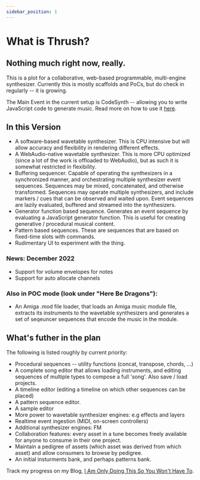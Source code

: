 ```yaml
---
sidebar_position: 1
---
```


# What is Thrush?

## Nothing much right now, really.

This is a plot for a collaborative, web-based programmable, multi-engine synthesizer. Currently this is mostly scaffolds and PoCs, but do check in regularly -- it is growing.

The Main Event in the current setup is CodeSynth -- allowing you to write JavaScript code to generate music. Read more on how to use it [here](sequence-generators/CodeSynth).

## In this Version

- A software-based wavetable synthesizer.  This is CPU intensive but will allow accuracy and flexibility in rendering different effects.  
- A WebAudio-native wavetable synthesizer. This is more CPU optimized (since a lot of the work is offloaded to WebAudio), but as such it is somewhat restricted in flexibility. 
- Buffering sequencer. Capable of operating the synthesizers in a synchronized manner, and orchestrating multiple synthesizer event sequences. Sequences may be mixed, concatenated, and otherwise transformed. Sequences may operate multiple synthesizers, and include markers / cues that can be observed and waited upon. Event sequences are lazily evaluated, buffered and streamed into the synthesizers.
- Generator function based sequence. Generates an event sequence by evaluating a JavaScript generator function.  This is useful for creating generative / procedural musical content.
- Pattern based sequences. These are sequences that are based on fixed-time slots with commands.
- Rudimentary UI to experiment with the thing.

### News: December 2022
- Support for volume envelopes for notes
- Support for auto allocate channels

### Also in POC mode (look under "Here Be Dragons"):
- An Amiga .mod file loader, that loads an Amiga music module file, extracts its instruments to the wavetable synthesizers and generates a set of seqeuncer sequences that encode the music in the module.
      
## What's futher in the plan

The following is listed roughly by current priority:
    
- Procedural sequences -- utility functions (concat, transpose, chords, ...)
- A complete song editor that allows loading instruments, and editing sequences of multiple types to compose a full 'song'. Also save / load projects.
- A timeline editor (editing a timeline on which other sequences can be placed)
- A pattern sequence editor.
- A sample editor
- More power to wavetable synthesizer engines: e.g effects and layers
- Realtime event ingestion (MIDI, on-screen controllers)
- Additional synthesizer engines: FM
- Collaboration features: every asset in a tune becomes freely available for anyone to consume in their one project.
- Maintain a pedigree of assets (which asset was derived from which asset) and allow consumers to browse by pedigree.              
- An initial insturments bank, and perhaps patterns bank.
 
Track my progress on my Blog, [I Am Only Doing This So You Won't Have To](https://www.imonlydoingthis.benhaim).
